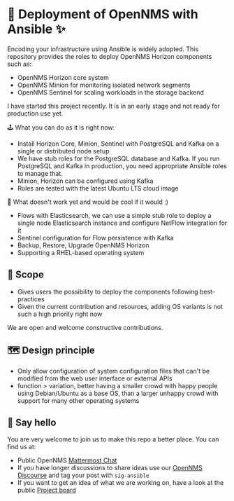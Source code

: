# 🚀 Deployment of OpenNMS with Ansible ✨

Encoding your infrastructure using Ansible is widely adopted.
This repository provides the roles to deploy OpenNMS Horizon components such as:

* OpenNMS Horizon core system
* OpenNMS Minion for monitoring isolated network segments
* OpenNMS Sentinel for scaling workloads in the storage backend

I have started this project recently.
It is in an early stage and not ready for production use yet.

🕹️ What you can do as it is right now:

* Install Horizon Core, Minion, Sentinel with PostgreSQL and Kafka on a single or distributed node setup
* We have stub roles for the PostgreSQL database and Kafka. If you run PostgreSQL and Kafka in production, you need appropriate Ansible roles to manage that.
* Minion, Horizon can be configured using Kafka
* Roles are tested with the latest Ubuntu LTS cloud image

🦄 What doesn't work yet and would be cool if it would :)

* Flows with Elasticsearch, we can use a simple stub role to deploy a single node Elasticsearch instance and configure NetFlow integration for it
* Sentinel configuration for Flow persistence with Kafka
* Backup, Restore, Upgrade OpenNMS Horizon
* Supporting a RHEL-based operating system

## 🎯 Scope

* Gives users the possibility to deploy the components following best-practices
* Given the current contribution and resources, adding OS variants is not such a high priority right now

We are open and welcome constructive contributions.

## 🗺 Design principle

* Only allow configuration of system configuration files that can't be modified from the web user interface or external APIs
* function > variation, better having a smaller crowd with happy people using Debian/Ubuntu as a base OS, than a larger unhappy crowd with support for many other operating systems

## 👋 Say hello

You are very welcome to join us to make this repo a better place.
You can find us at:

* Public OpenNMS [Mattermost Chat](https://chat.opennms.com/opennms/channels/opennms-discussion)
* If you have longer discussions to share ideas use our [OpenNMS Discourse](https://opennms.discourse.group) and tag your post with `sig-ansible`
* If you want to get an idea of what we are working on, have a look at the public [Project board](https://github.com/orgs/opennms-forge/projects/4)
